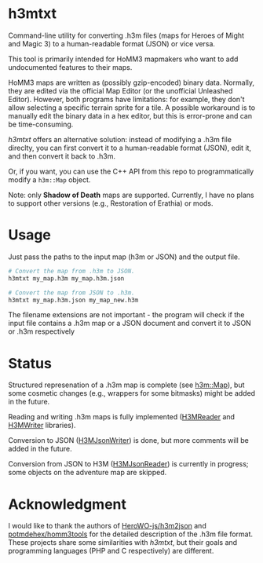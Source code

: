 # h3mtxt
Command-line utility for converting .h3m files (maps for Heroes of Might and Magic 3) to a human-readable format (JSON) or vice versa.

This tool is primarily intended for HoMM3 mapmakers who want to add undocumented features to their maps.

HoMM3 maps are written as (possibly gzip-encoded) binary data. Normally, they are edited via the official Map Editor (or the unofficial Unleashed Editor). However, both programs have limitations: for example, they don't allow selecting a specific terrain sprite for a tile. A possible workaround is to manually edit the binary data in a hex editor, but this is error-prone and can be time-consuming.

*h3mtxt* offers an alternative solution: instead of modifying a .h3m file direclty, you can first convert it to a human-readable format (JSON), edit it, and then convert it back to .h3m.

Or, if you want, you can use the C++ API from this repo to programmatically modify a `h3m::Map` object.

Note: only **Shadow of Death** maps are supported. Currently, I have no plans to support other versions (e.g., Restoration of Erathia) or mods.

# Usage
Just pass the paths to the input map (h3m or JSON) and the output file.
```sh
# Convert the map from .h3m to JSON.
h3mtxt my_map.h3m my_map.h3m.json

# Convert the map from JSON to .h3m.
h3mtxt my_map.h3m.json my_map_new.h3m
```
The filename extensions are not important - the program will check if the input file contains a .h3m map or a JSON document and convert it to JSON or .h3m respectively

# Status
Structured represenation of a .h3m map is complete (see [h3m::Map](Map/Map.h)), but some cosmetic changes (e.g., wrappers for some bitmasks) might be added in the future.

Reading and writing .h3m maps is fully implemented ([H3MReader](H3MReader) and [H3MWriter](H3MWriter) libraries).

Conversion to JSON ([H3MJsonWriter](H3MJsonWriter)) is done, but more comments will be added in the future.

Conversion from JSON to H3M ([H3MJsonReader](H3MJsonReader)) is currently in progress; some objects on the adventure map are skipped.

# Acknowledgment
I would like to thank the authors of [HeroWO-js/h3m2json](https://github.com/HeroWO-js/h3m2json/) and [potmdehex/homm3tools](https://github.com/potmdehex/homm3tools)
for the detailed description of the .h3m file format. These projects share some similarities with *h3mtxt*, but their goals and programming languages (PHP and C respectively) are different.
